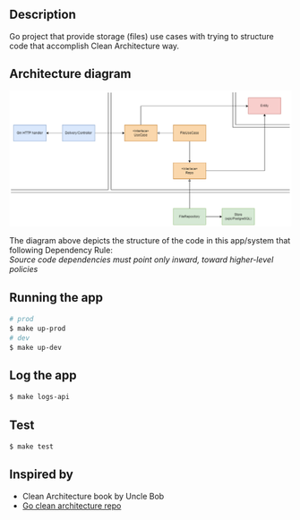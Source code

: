 ## Description

Go project that provide storage (files) use cases with trying to structure code that accomplish Clean Architecture way.

## Architecture diagram

![architecture diagram](https://github.com/aryyawijaya/go-storage-with-clean-arch/blob/main/architecture_diagram.png)

The diagram above depicts the structure of the code in this app/system that following Dependency Rule:\
*Source code dependencies must point only inward, toward higher-level policies*

## Running the app

```bash
# prod
$ make up-prod
# dev
$ make up-dev
```

## Log the app

```bash
$ make logs-api
```

## Test

```bash
$ make test
```

## Inspired by
- Clean Architecture book by Uncle Bob
- [Go clean architecture repo](https://github.com/bxcodec/go-clean-arch)